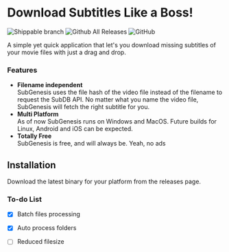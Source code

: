 # Download Subtitles Like a Boss!
![Shippable branch](https://img.shields.io/shippable/5444c5ecb904a4b21567b0ff/master.svg?style=for-the-badge)
![Github All Releases](https://img.shields.io/github/downloads/atom/atom/total.svg?style=for-the-badge)
![GitHub](https://img.shields.io/github/license/mashape/apistatus.svg?style=for-the-badge)



A simple yet quick application that let's you download missing subtitles of your movie files with just a drag and drop.

### Features
* **Filename independent**  
SubGenesis uses the file hash of the video file instead of the filename to request the SubDB API. No matter what you name the video file, SubGenesis will fetch the right subtitle for you.  
* **Multi Platform**   
As of now SubGenesis runs on Windows and MacOS. Future builds for Linux, Android and iOS can be expected.
* **Totally Free**  
SubGenesis is free, and will always be. Yeah, no ads 

## Installation
Download the latest binary for your platform from the releases page.

### To-do List
- [x] Batch files processing
- [x] Auto process folders
- [ ] Reduced filesize

